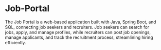 # Job-Portal
The Job Portal is a web-based application built with Java, Spring Boot, and SQL, connecting job seekers and recruiters. Job seekers can search for jobs, apply, and manage profiles, while recruiters can post job openings, manage applicants, and track the recruitment process, streamlining hiring efficiently.
